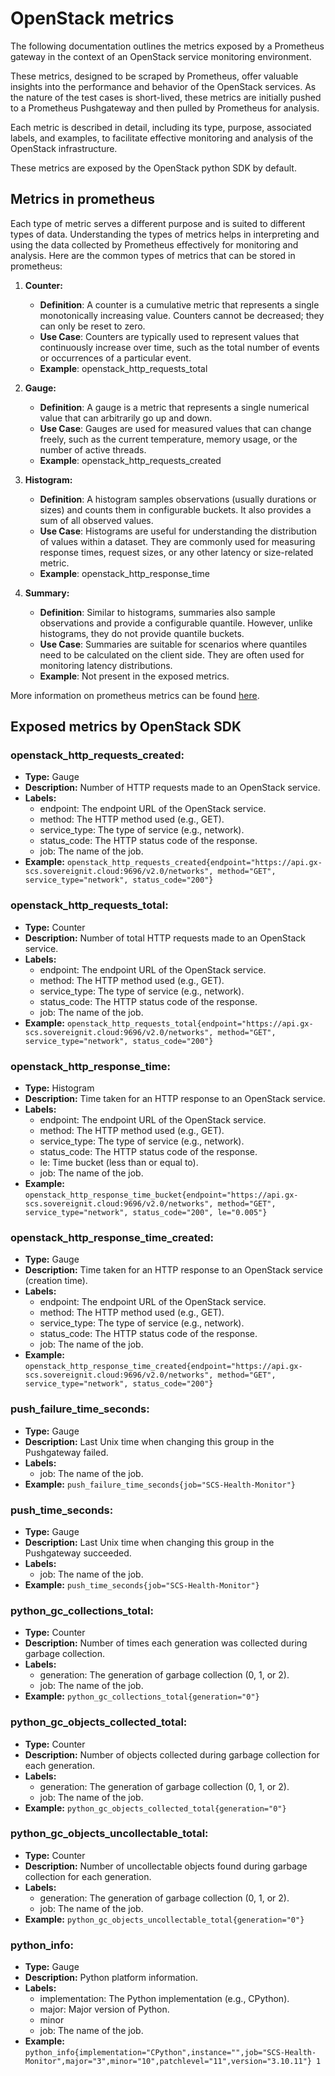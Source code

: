 # OpenStack metrics

The following documentation outlines the metrics exposed by a Prometheus gateway in the context of an OpenStack service monitoring environment. 

These metrics, designed to be scraped by Prometheus, offer valuable insights into the performance and behavior of the OpenStack services. As the nature of the test cases is short-lived, these metrics are initially pushed to a Prometheus Pushgateway and then pulled by Prometheus for analysis. 

Each metric is described in detail, including its type, purpose, associated labels, and examples, to facilitate effective monitoring and analysis of the OpenStack infrastructure.

These metrics are exposed by the OpenStack python SDK by default.

## Metrics in prometheus
Each type of metric serves a different purpose and is suited to different types of data. Understanding the types of metrics helps in interpreting and using the data collected by Prometheus effectively for monitoring and analysis. Here are the common types of metrics that can be stored in prometheus:

1) **Counter:**
   - **Definition**: A counter is a cumulative metric that represents a single monotonically increasing value. Counters cannot be decreased; they can only be reset to zero.
   - **Use Case**: Counters are typically used to represent values that continuously increase over time, such as the total number of events or occurrences of a particular event.
   - **Example**: openstack_http_requests_total

2) **Gauge:**
   - **Definition**: A gauge is a metric that represents a single numerical value that can arbitrarily go up and down.
   - **Use Case**: Gauges are used for measured values that can change freely, such as the current temperature, memory usage, or the number of active threads.
   - **Example**: openstack_http_requests_created

3) **Histogram:**
   - **Definition**: A histogram samples observations (usually durations or sizes) and counts them in configurable buckets. It also provides a sum of all observed values.
   - **Use Case**: Histograms are useful for understanding the distribution of values within a dataset. They are commonly used for measuring response times, request sizes, or any other latency or size-related metric.
   - **Example**: openstack_http_response_time

4) **Summary:**
   - **Definition**: Similar to histograms, summaries also sample observations and provide a configurable quantile. However, unlike histograms, they do not provide quantile buckets.
   - **Use Case**: Summaries are suitable for scenarios where quantiles need to be calculated on the client side. They are often used for monitoring latency distributions.
   - **Example**: Not present in the exposed metrics.

More information on prometheus metrics can be found [here](https://prometheus.io/docs/concepts/metric_types/).

## Exposed metrics by OpenStack SDK

### openstack_http_requests_created:
- **Type:** Gauge
- **Description:** Number of HTTP requests made to an OpenStack service.
- **Labels:**
  - endpoint: The endpoint URL of the OpenStack service.
  - method: The HTTP method used (e.g., GET).
  - service_type: The type of service (e.g., network).
  - status_code: The HTTP status code of the response.
  - job: The name of the job.
- **Example:** `openstack_http_requests_created{endpoint="https://api.gx-scs.sovereignit.cloud:9696/v2.0/networks", method="GET", service_type="network", status_code="200"}`

### openstack_http_requests_total:
- **Type:** Counter
- **Description:** Number of total HTTP requests made to an OpenStack service.
- **Labels:**
  - endpoint: The endpoint URL of the OpenStack service.
  - method: The HTTP method used (e.g., GET).
  - service_type: The type of service (e.g., network).
  - status_code: The HTTP status code of the response.
  - job: The name of the job.
- **Example:** `
openstack_http_requests_total{endpoint="https://api.gx-scs.sovereignit.cloud:9696/v2.0/networks", method="GET", service_type="network", status_code="200"}
`


### openstack_http_response_time:
- **Type:** Histogram
- **Description:** Time taken for an HTTP response to an OpenStack service.
- **Labels:**
  - endpoint: The endpoint URL of the OpenStack service.
  - method: The HTTP method used (e.g., GET).
  - service_type: The type of service (e.g., network).
  - status_code: The HTTP status code of the response.
  - le: Time bucket (less than or equal to).
  - job: The name of the job.
- **Example:** `openstack_http_response_time_bucket{endpoint="https://api.gx-scs.sovereignit.cloud:9696/v2.0/networks", method="GET", service_type="network", status_code="200", le="0.005"}`

### openstack_http_response_time_created:
- **Type:** Gauge
- **Description:** Time taken for an HTTP response to an OpenStack service (creation time).
- **Labels:**
  - endpoint: The endpoint URL of the OpenStack service.
  - method: The HTTP method used (e.g., GET).
  - service_type: The type of service (e.g., network).
  - status_code: The HTTP status code of the response.
  - job: The name of the job.
- **Example:** `openstack_http_response_time_created{endpoint="https://api.gx-scs.sovereignit.cloud:9696/v2.0/networks", method="GET", service_type="network", status_code="200"}`

### push_failure_time_seconds:
- **Type:** Gauge
- **Description:** Last Unix time when changing this group in the Pushgateway failed.
- **Labels:**
  - job: The name of the job.
- **Example:** `push_failure_time_seconds{job="SCS-Health-Monitor"}`

### push_time_seconds:
- **Type:** Gauge
- **Description:** Last Unix time when changing this group in the Pushgateway succeeded.
- **Labels:**
  - job: The name of the job.
- **Example:** `push_time_seconds{job="SCS-Health-Monitor"}`

### python_gc_collections_total:
- **Type:** Counter
- **Description:** Number of times each generation was collected during garbage collection.
- **Labels:**
  - generation: The generation of garbage collection (0, 1, or 2).
  - job: The name of the job.
- **Example:** `python_gc_collections_total{generation="0"}`

### python_gc_objects_collected_total:
- **Type:** Counter
- **Description:** Number of objects collected during garbage collection for each generation.
- **Labels:**
  - generation: The generation of garbage collection (0, 1, or 2).
  - job: The name of the job.
- **Example:** `python_gc_objects_collected_total{generation="0"}`

### python_gc_objects_uncollectable_total:
- **Type:** Counter
- **Description:** Number of uncollectable objects found during garbage collection for each generation.
- **Labels:**
  - generation: The generation of garbage collection (0, 1, or 2).
  - job: The name of the job.
- **Example:** `python_gc_objects_uncollectable_total{generation="0"}`

### python_info:
- **Type:** Gauge
- **Description:** Python platform information.
- **Labels:**
  - implementation: The Python implementation (e.g., CPython).
  - major: Major version of Python.
  - minor
  - job: The name of the job.
- **Example:** `python_info{implementation="CPython",instance="",job="SCS-Health-Monitor",major="3",minor="10",patchlevel="11",version="3.10.11"} 1`


